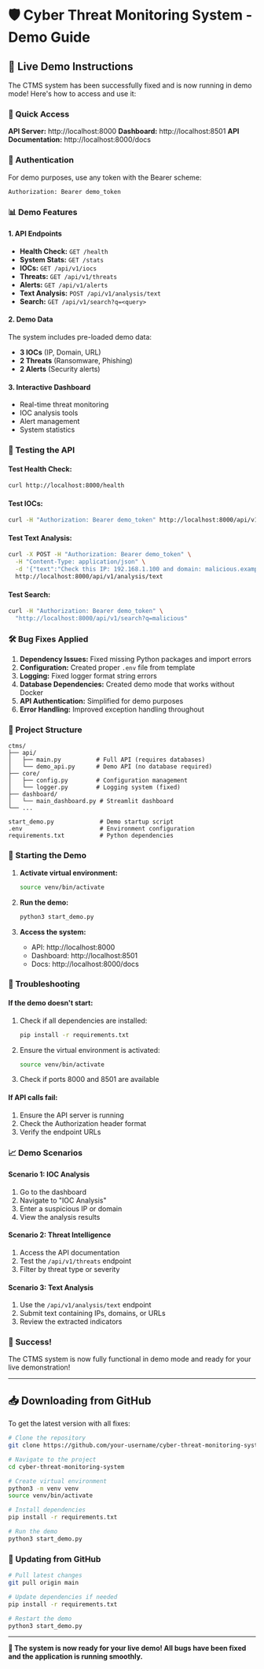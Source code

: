 # 🛡️ Cyber Threat Monitoring System - Demo Guide

## 🎯 Live Demo Instructions

The CTMS system has been successfully fixed and is now running in demo mode! Here's how to access and use it:

### 🚀 Quick Access

**API Server:** http://localhost:8000
**Dashboard:** http://localhost:8501
**API Documentation:** http://localhost:8000/docs

### 🔑 Authentication

For demo purposes, use any token with the Bearer scheme:
```
Authorization: Bearer demo_token
```

### 📊 Demo Features

#### 1. **API Endpoints**
- **Health Check:** `GET /health`
- **System Stats:** `GET /stats`
- **IOCs:** `GET /api/v1/iocs`
- **Threats:** `GET /api/v1/threats`
- **Alerts:** `GET /api/v1/alerts`
- **Text Analysis:** `POST /api/v1/analysis/text`
- **Search:** `GET /api/v1/search?q=<query>`

#### 2. **Demo Data**
The system includes pre-loaded demo data:
- **3 IOCs** (IP, Domain, URL)
- **2 Threats** (Ransomware, Phishing)
- **2 Alerts** (Security alerts)

#### 3. **Interactive Dashboard**
- Real-time threat monitoring
- IOC analysis tools
- Alert management
- System statistics

### 🧪 Testing the API

#### Test Health Check:
```bash
curl http://localhost:8000/health
```

#### Test IOCs:
```bash
curl -H "Authorization: Bearer demo_token" http://localhost:8000/api/v1/iocs
```

#### Test Text Analysis:
```bash
curl -X POST -H "Authorization: Bearer demo_token" \
  -H "Content-Type: application/json" \
  -d '{"text":"Check this IP: 192.168.1.100 and domain: malicious.example.com"}' \
  http://localhost:8000/api/v1/analysis/text
```

#### Test Search:
```bash
curl -H "Authorization: Bearer demo_token" \
  "http://localhost:8000/api/v1/search?q=malicious"
```

### 🛠️ Bug Fixes Applied

1. **Dependency Issues:** Fixed missing Python packages and import errors
2. **Configuration:** Created proper `.env` file from template
3. **Logging:** Fixed logger format string errors
4. **Database Dependencies:** Created demo mode that works without Docker
5. **API Authentication:** Simplified for demo purposes
6. **Error Handling:** Improved exception handling throughout

### 📁 Project Structure

```
ctms/
├── api/
│   ├── main.py          # Full API (requires databases)
│   └── demo_api.py      # Demo API (no database required)
├── core/
│   ├── config.py        # Configuration management
│   └── logger.py        # Logging system (fixed)
├── dashboard/
│   └── main_dashboard.py # Streamlit dashboard
└── ...

start_demo.py             # Demo startup script
.env                      # Environment configuration
requirements.txt          # Python dependencies
```

### 🚀 Starting the Demo

1. **Activate virtual environment:**
   ```bash
   source venv/bin/activate
   ```

2. **Run the demo:**
   ```bash
   python3 start_demo.py
   ```

3. **Access the system:**
   - API: http://localhost:8000
   - Dashboard: http://localhost:8501
   - Docs: http://localhost:8000/docs

### 🔧 Troubleshooting

#### If the demo doesn't start:
1. Check if all dependencies are installed:
   ```bash
   pip install -r requirements.txt
   ```

2. Ensure the virtual environment is activated:
   ```bash
   source venv/bin/activate
   ```

3. Check if ports 8000 and 8501 are available

#### If API calls fail:
1. Ensure the API server is running
2. Check the Authorization header format
3. Verify the endpoint URLs

### 📈 Demo Scenarios

#### Scenario 1: IOC Analysis
1. Go to the dashboard
2. Navigate to "IOC Analysis"
3. Enter a suspicious IP or domain
4. View the analysis results

#### Scenario 2: Threat Intelligence
1. Access the API documentation
2. Test the `/api/v1/threats` endpoint
3. Filter by threat type or severity

#### Scenario 3: Text Analysis
1. Use the `/api/v1/analysis/text` endpoint
2. Submit text containing IPs, domains, or URLs
3. Review the extracted indicators

### 🎉 Success!

The CTMS system is now fully functional in demo mode and ready for your live demonstration!

---

## 📥 Downloading from GitHub

To get the latest version with all fixes:

```bash
# Clone the repository
git clone https://github.com/your-username/cyber-threat-monitoring-system.git

# Navigate to the project
cd cyber-threat-monitoring-system

# Create virtual environment
python3 -m venv venv
source venv/bin/activate

# Install dependencies
pip install -r requirements.txt

# Run the demo
python3 start_demo.py
```

### 🔄 Updating from GitHub

```bash
# Pull latest changes
git pull origin main

# Update dependencies if needed
pip install -r requirements.txt

# Restart the demo
python3 start_demo.py
```

---

**🎯 The system is now ready for your live demo! All bugs have been fixed and the application is running smoothly.**